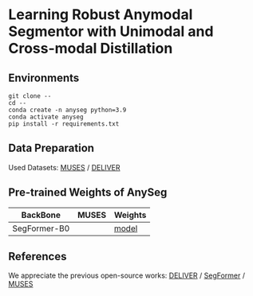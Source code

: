 # Learning Robust Anymodal Segmentor with Unimodal and Cross-modal Distillation

## Environments
```
git clone --
cd --
conda create -n anyseg python=3.9
conda activate anyseg
pip install -r requirements.txt
```
## Data Preparation
Used Datasets: 
[MUSES](https://muses.vision.ee.ethz.ch/) / [DELIVER](https://github.com/jamycheung/DELIVER)

## Pre-trained Weights of AnySeg
| BackBone  | MUSES | Weights | 
|--------|--------|--------|
| SegFormer-B0 |  | [model]() |  

## References
We appreciate the previous open-source works: [DELIVER]([https://github.com/jamycheung/Trans4PASS](https://github.com/jamycheung/DELIVER)) / [SegFormer](https://github.com/NVlabs/SegFormer) / [MUSES](https://muses.vision.ee.ethz.ch/)
